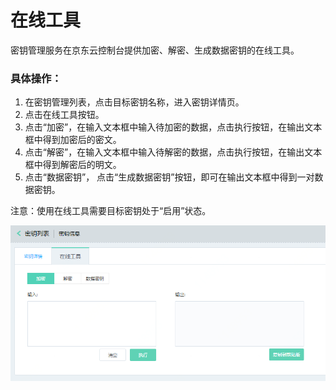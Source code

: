 # 在线工具

密钥管理服务在京东云控制台提供加密、解密、生成数据密钥的在线工具。

### 具体操作：
1.	在密钥管理列表，点击目标密钥名称，进入密钥详情页。
2.	点击在线工具按钮。
3.	点击“加密”，在输入文本框中输入待加密的数据，点击执行按钮，在输出文本框中得到加密后的密文。
4.	点击“解密”，在输入文本框中输入待解密的数据，点击执行按钮，在输出文本框中得到解密后的明文。
5.  点击“数据密钥”， 点击“生成数据密钥”按钮，即可在输出文本框中得到一对数据密钥。

注意：使用在线工具需要目标密钥处于“启用”状态。

![操作指南-在线加解密工具](/image/Key-Management-Service/Key-Management/操作指南-在线加解密工具.png)


